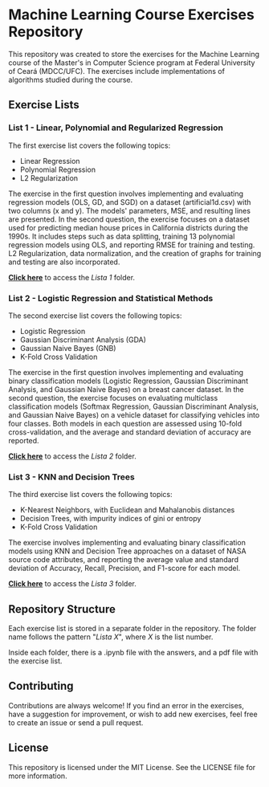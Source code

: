 # Machine Learning Course Exercises Repository
This repository was created to store the exercises for the Machine Learning course of the Master's in Computer Science program at Federal University of Ceará (MDCC/UFC). The exercises include implementations of algorithms studied during the course.

## Exercise Lists

### List 1 - Linear, Polynomial and Regularized Regression
The first exercise list covers the following topics:

- Linear Regression 
- Polynomial Regression
- L2 Regularization

The exercise in the first question involves implementing and evaluating regression models (OLS, GD, and SGD) on a dataset (artificial1d.csv) with two columns (x and y). The models' parameters, MSE, and resulting lines are presented. In the second question, the exercise focuses on a dataset used for predicting median house prices in California districts during the 1990s. It includes steps such as data splitting, training 13 polynomial regression models using OLS, and reporting RMSE for training and testing. L2 Regularization, data normalization, and the creation of graphs for training and testing are also incorporated.

[**Click here**](https://github.com/barbaraneves/masters-machine-learning-course/tree/main/Lista%201) to access the _Lista 1_ folder.

### List 2 - Logistic Regression and Statistical Methods
The second exercise list covers the following topics:

- Logistic Regression
- Gaussian Discriminant Analysis (GDA)
- Gaussian Naive Bayes (GNB)
- K-Fold Cross Validation

The exercise in the first question involves implementing and evaluating binary classification models (Logistic Regression, Gaussian Discriminant Analysis, and Gaussian Naive Bayes) on a breast cancer dataset. In the second question, the exercise focuses on evaluating multiclass classification models (Softmax Regression, Gaussian Discriminant Analysis, and Gaussian Naive Bayes) on a vehicle dataset for classifying vehicles into four classes. Both models in each question are assessed using 10-fold cross-validation, and the average and standard deviation of accuracy are reported.

[**Click here**](https://github.com/barbaraneves/masters-machine-learning-course/tree/main/Lista%202) to access the _Lista 2_ folder.

### List 3 - KNN and Decision Trees
The third exercise list covers the following topics:

- K-Nearest Neighbors, with Euclidean and Mahalanobis distances
- Decision Trees, with impurity indices of gini or entropy
- K-Fold Cross Validation

The exercise involves implementing and evaluating binary classification models using KNN and Decision Tree approaches on a dataset of NASA source code attributes, and reporting the average value and standard deviation of Accuracy, Recall, Precision, and F1-score for each model.

[**Click here**](https://github.com/barbaraneves/masters-machine-learning-course/tree/main/Lista%203) to access the _Lista 3_ folder.

## Repository Structure
Each exercise list is stored in a separate folder in the repository. The folder name follows the pattern "_Lista X_", where _X_ is the list number.

Inside each folder, there is a .ipynb file with the answers, and a pdf file with the exercise list.

## Contributing
Contributions are always welcome! If you find an error in the exercises, have a suggestion for improvement, or wish to add new exercises, feel free to create an issue or send a pull request.

## License
This repository is licensed under the MIT License. See the LICENSE file for more information.
